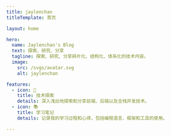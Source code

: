 ```yaml
---
title: jaylenchan
titleTemplate: 首页

layout: home

hero:
  name: Jaylenchan's Blog
  text: 探索、研究、分享
  tagline: 探索、研究、分享碎片化、结构化、体系化的技术内容。
  image:
    src: /svgs/avatar.svg
    alt: jaylenchan

features:
  - icon: 🚀
    title: 技术探索
    details: 深入浅出地探索和分享前端、后端以及全栈开发技术。
  - icon: 📚
    title: 学习笔记
    details: 记录我的学习过程和心得，包括编程语言、框架和工具的使用。

---
```


